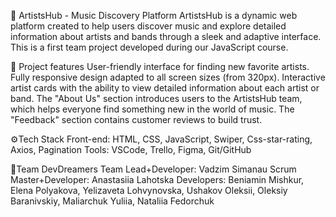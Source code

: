 🎵 ArtistsHub - Music Discovery Platform
ArtistsHub is a dynamic web platform created to help users discover music and explore detailed information about artists and bands through a sleek and adaptive interface. This is a first team project developed during our JavaScript course.

🎹 Project features User-friendly interface for finding new favorite artists. Fully responsive design adapted to all screen sizes (from 320px). Interactive artist cards with the ability to view detailed information about each artist or band. The "About Us" section introduces users to the ArtistsHub team, which helps everyone find something new in the world of music. The "Feedback" section contains customer reviews to build trust.

⚙️Tech Stack Front-end: HTML, CSS, JavaScript, Swiper, Css-star-rating, Axios, Pagination Tools: VSCode, Trello, Figma, Git/GitHub

👥Team DevDreamers Team Lead+Developer: Vadzim Simanau Scrum Master+Developer: Anastasiia Lahotska
Developers: Beniamin Mishkur, Elena Polyakova, Yelizaveta Lohvynovska, Ushakov Oleksii, Oleksiy Baranivskiy, Maliarchuk Yuliia, Nataliia Fedorchuk
